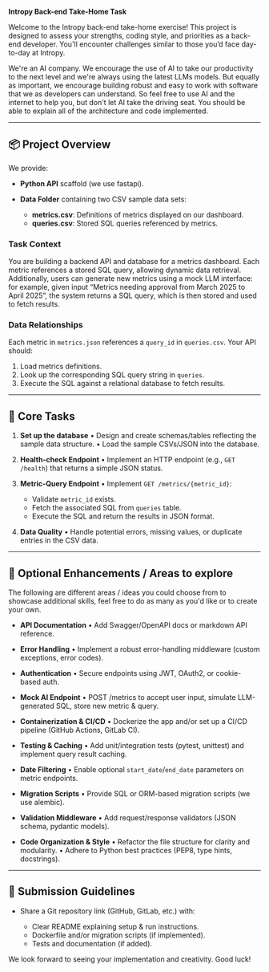 **Intropy Back-end Take-Home Task**

Welcome to the Intropy back-end take-home exercise! This project is designed to assess your strengths, coding style, and priorities as a back-end developer. You'll encounter challenges similar to those you’d face day-to-day at Intropy.

We're an AI company. We encourage the use of AI to take our productivity to the next level and we're always using the latest LLMs models. But equally as important, we encourage building robust and easy to work with software that we as developers can understand. So feel free to use AI and the internet to help you, but don't let AI take the driving seat. You should be able to explain all of the architecture and code implemented. 

---

## 📦 Project Overview

We provide:

* **Python API** scaffold (we use fastapi).
* **Data Folder** containing two CSV sample data sets:

  * **metrics.csv**: Definitions of metrics displayed on our dashboard.
  * **queries.csv**: Stored SQL queries referenced by metrics.

### Task Context
You are building a backend API and database for a metrics dashboard. Each metric references a stored SQL query, allowing dynamic data retrieval. Additionally, users can generate new metrics using a mock LLM interface: for example, given input “Metrics needing approval from March 2025 to April 2025”, the system returns a SQL query, which is then stored and used to fetch results.

### Data Relationships

Each metric in `metrics.json` references a `query_id` in `queries.csv`. Your API should:

1. Load metrics definitions.
2. Look up the corresponding SQL query string in `queries`.
3. Execute the SQL against a relational database to fetch results.

---

## 🎯 Core Tasks

1. **Set up the database**
   • Design and create schemas/tables reflecting the sample data structure.
   • Load the sample CSVs/JSON into the database.

2. **Health-check Endpoint**
   • Implement an HTTP endpoint (e.g., `GET /health`) that returns a simple JSON status.

3. **Metric-Query Endpoint**
   • Implement `GET /metrics/{metric_id}`:

   * Validate `metric_id` exists.
   * Fetch the associated SQL from `queries` table.
   * Execute the SQL and return the results in JSON format.

4. **Data Quality**
   • Handle potential errors, missing values, or duplicate entries in the CSV data.

---

## 🚀 Optional Enhancements / Areas to explore

The following are different areas / ideas you could choose from to showcase additional skills, feel free to do as many as you'd like or to create your own.  

- **API Documentation**
   • Add Swagger/OpenAPI docs or markdown API reference.

- **Error Handling**
   • Implement a robust error-handling middleware (custom exceptions, error codes).

- **Authentication**
   • Secure endpoints using JWT, OAuth2, or cookie-based auth.

- **Mock AI Endpoint**
    • POST /metrics to accept user input, simulate LLM-generated SQL, store new metric & query.

- **Containerization & CI/CD**
   • Dockerize the app and/or set up a CI/CD pipeline (GitHub Actions, GitLab CI).

- **Testing & Caching**
   • Add unit/integration tests (pytest, unittest) and implement query result caching.

- **Date Filtering**
   • Enable optional `start_date`/`end_date` parameters on metric endpoints.

- **Migration Scripts**
   • Provide SQL or ORM-based migration scripts (we use alembic).

- **Validation Middleware**
   • Add request/response validators (JSON schema, pydantic models).

- **Code Organization & Style**
   • Refactor the file structure for clarity and modularity.
   • Adhere to Python best practices (PEP8, type hints, docstrings).

---

## 📌 Submission Guidelines

* Share a Git repository link (GitHub, GitLab, etc.) with:

  * Clear README explaining setup & run instructions.
  * Dockerfile and/or migration scripts (if implemented).
  * Tests and documentation (if added).

We look forward to seeing your implementation and creativity. Good luck!
